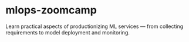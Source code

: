 # mlops-zoomcamp
Learn practical aspects of productionizing ML services — from collecting requirements to model deployment and monitoring.
